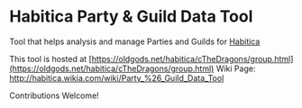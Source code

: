 # Habitica Party & Guild Data Tool
Tool that helps analysis and manage Parties and Guilds for [Habitica](http://www.habitica.com)

This tool is hosted at [https://oldgods.net/habitica/cTheDragons/group.html](https://oldgods.net/habitica/cTheDragons/group.html)
Wiki Page: http://habitica.wikia.com/wiki/Party_%26_Guild_Data_Tool

Contributions Welcome!